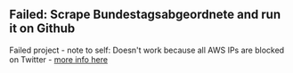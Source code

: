 ## Failed: Scrape Bundestagsabgeordnete and run it on Github
Failed project - note to self: Doesn't work because all AWS IPs are blocked on Twitter - [more info here](https://github.com/JustAnotherArchivist/snscrape/issues/79)